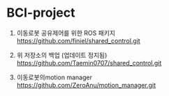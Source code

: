 # BCI-project

1. 이동로봇 공유제어를 위한 ROS 패키지
https://github.com/finiel/shared_control.git

2. 위 저장소의 백업 (업데이트 정지됨)
https://github.com/Taemin0707/shared_control.git


3. 이동로봇의motion manager
https://github.com/ZeroAnu/motion_manager.git
